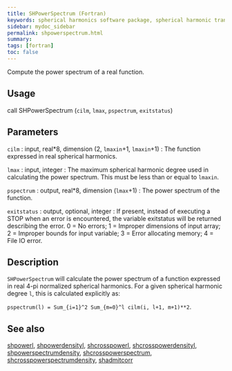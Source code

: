 ```yaml
---
title: SHPowerSpectrum (Fortran)
keywords: spherical harmonics software package, spherical harmonic transform, legendre functions, multitaper spectral analysis, fortran, Python, gravity, magnetic field
sidebar: mydoc_sidebar
permalink: shpowerspectrum.html
summary:
tags: [fortran]
toc: false
---
```


Compute the power spectrum of a real function.

## Usage

call SHPowerSpectrum (`cilm`, `lmax`, `pspectrum`, `exitstatus`)

## Parameters

`cilm` : input, real\*8, dimension (2, `lmaxin`+1, `lmaxin`+1)
:   The function expressed in real spherical harmonics.

`lmax` : input, integer
:   The maximum spherical harmonic degree used in calculating the power spectrum. This must be less than or equal to `lmaxin`.

`pspectrum` : output, real\*8, dimension (`lmax`+1)
:   The power spectrum of the function.

`exitstatus` : output, optional, integer
:   If present, instead of executing a STOP when an error is encountered, the variable exitstatus will be returned describing the error. 0 = No errors; 1 = Improper dimensions of input array; 2 = Improper bounds for input variable; 3 = Error allocating memory; 4 = File IO error.

## Description

`SHPowerSpectrum` will calculate the power spectrum of a function expressed in real 4-pi normalized spherical harmonics. For a given spherical harmonic degree `l`, this is calculated explicitly as:

`pspectrum(l) = Sum_{i=1}^2 Sum_{m=0}^l cilm(i, l+1, m+1)**2`.

## See also

[shpowerl](shpowerl.html), [shpowerdensityl](shpowerdensityl.html), [shcrosspowerl](shcrosspowerl.html), [shcrosspowerdensityl](shcrosspowerdensityl.html), [shpowerspectrumdensity](shpowerspectrumdensity.html), [shcrosspowerspectrum](shcrosspowerspectrum.html), [shcrosspowerspectrumdensity](shcrosspowerspectrumdensity.html), [shadmitcorr](shadmitcorr.html)
